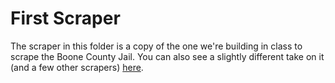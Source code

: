# First Scraper

The scraper in this folder is a copy of the one we're building in class to scrape the Boone County Jail. You can also see a slightly different take on it (and a few other scrapers) [here](https://github.com/ireapps/scraping-class).
